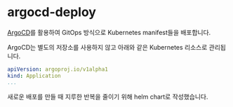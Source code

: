 # argocd-deploy

[ArgoCD](https://argo-cd.readthedocs.io/en/stable/)를 활용하여 GitOps 방식으로 Kubernetes manifest들을 배포합니다.

ArgoCD는 별도의 저장소를 사용하지 않고 아래와 같은 Kubernetes 리소스로 관리됩니다.

```yaml
apiVersion: argoproj.io/v1alpha1
kind: Application
...
```

새로운 배포를 만들 때 지루한 반복을 줄이기 위해 helm chart로 작성했습니다.